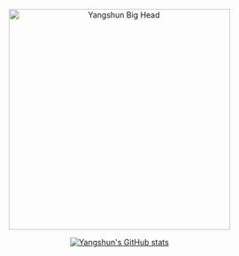 <div align="center">

<img src="https://bigheads.io/svg?accessory=shades&body=chest&circleColor=blue&clothing=shirt&clothingColor=black&eyebrows=concerned&eyes=dizzy&faceMask=false&faceMaskColor=black&facialHair=none&graphic=react&hair=short&hairColor=black&hat=none&hatColor=black&lashes=false&lipColor=red&mask=false&mouth=lips&skinTone=light" alt="Yangshun Big Head" width="400" />

<br/>

[![Yangshun's GitHub stats](https://github-readme-stats.vercel.app/api?username=yangshun&show_icons=true&icon_color=586069&text_color=586069&bg_color=fff&line_height=30&hide_title=true&title_color=0366d6)](https://github.com/anuraghazra/github-readme-stats)

</div>
